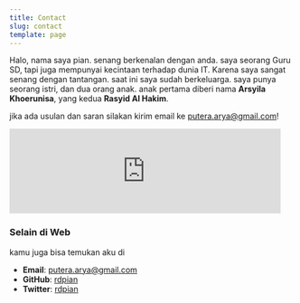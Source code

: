 ```yaml
---
title: Contact
slug: contact
template: page
---
```


Halo, nama saya pian. senang berkenalan dengan anda. saya seorang Guru SD, tapi juga mempunyai kecintaan terhadap dunia IT. Karena saya sangat senang dengan tantangan. saat ini saya sudah berkeluarga. saya punya seorang istri, dan dua orang anak. anak pertama diberi nama **Arsyila Khoerunisa**, yang kedua **Rasyid Al Hakim**.


jika ada usulan dan saran silakan kirim email ke [putera.arya@gmail.com](mailto:putera[DOT]arya[AT]gmail[DOT]com)!

<div class="centered-iframe">
  <iframe
    width="480"
    height="150"
    src="https://rdpian.substack.com/embed"
    frameborder="0"
    scrolling="no"
  ></iframe>
</div>

### Selain di Web

kamu juga bisa temukan aku di

- **Email**: [putera.arya@gmail.com](mailto:putera[DOT]arya[AT]gmail[DOT]com)
- **GitHub**: [rdpian](https://github.com/rdpian)
- **Twitter**: [rdpian](https://twitter.com/rdpian)